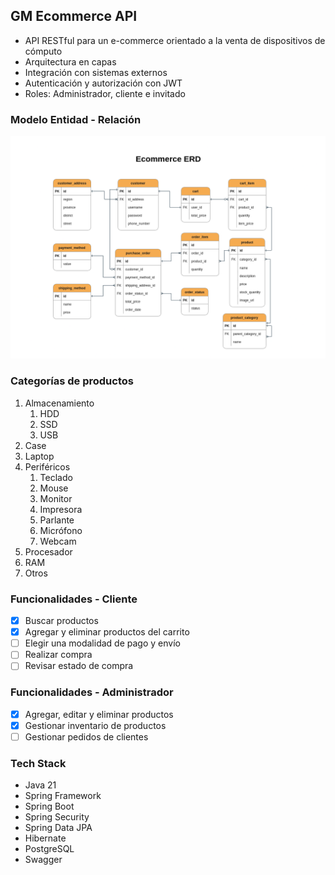 ## GM Ecommerce API
- API RESTful para un e-commerce orientado a la venta de dispositivos de cómputo
- Arquitectura en capas
- Integración con sistemas externos
- Autenticación y autorización con JWT
- Roles: Administrador, cliente e invitado

### Modelo Entidad - Relación
![ER-diagram](./ecommerce-db.drawio.png)


### Categorías de productos
1. Almacenamiento
   1. HDD
   2. SSD
   3. USB
2. Case
3. Laptop
4. Periféricos
   1. Teclado
   2. Mouse
   3. Monitor
   4. Impresora
   5. Parlante
   6. Micrófono
   7. Webcam
5. Procesador
6. RAM
7. Otros

### Funcionalidades - Cliente
- [x] Buscar productos
- [x] Agregar y eliminar productos del carrito
- [ ] Elegir una modalidad de pago y envío
- [ ] Realizar compra
- [ ] Revisar estado de compra

### Funcionalidades - Administrador
- [x] Agregar, editar y eliminar productos
- [x] Gestionar inventario de productos
- [ ] Gestionar pedidos de clientes

### Tech Stack
- Java 21
- Spring Framework
- Spring Boot
- Spring Security
- Spring Data JPA
- Hibernate
- PostgreSQL
- Swagger
